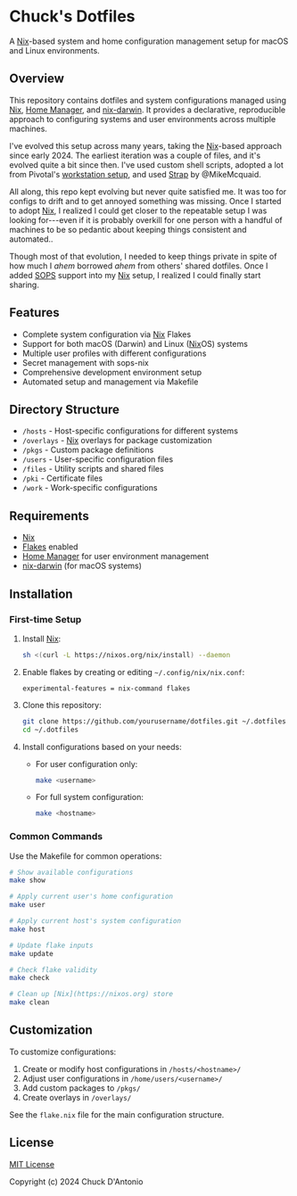 # Chuck's Dotfiles

A [Nix](https://nixos.org)-based system and home configuration management setup for macOS and Linux
environments.

## Overview

This repository contains dotfiles and system configurations managed using
[Nix](https://nixos.org/), [Home
Manager](https://github.com/nix-community/home-manager), and
[nix-darwin](https://github.com/LnL7/nix-darwin). It provides a declarative,
reproducible approach to configuring systems and user environments across
multiple machines.

I've evolved this setup across many years, taking the [Nix](https://nixos.org)-based approach since
early 2024. The earliest iteration was a couple of files, and it's evolved
quite a bit since then. I've used custom shell scripts, adopted a lot from
Pivotal's [workstation setup](https://github.com/pivotal/workstation-setup),
and used [Strap](https://github.com/MikeMcQuaid/strap) by @MikeMcquaid. 

All along, this repo kept evolving but never quite satisfied me. It was too
for configs to drift and to get annoyed something was missing. Once I started
to adopt [Nix](https://nixos.org), I realized I could get closer to the repeatable setup I was
looking for---even if it is probably overkill for one person with a handful of
machines to be so pedantic about keeping things consistent and automated..

Though most of that evolution, I needed to keep things private in spite of how
much I *ahem* borrowed *ahem* from others' shared dotfiles. Once I added
[SOPS](https://github.com/mozilla/sops) support into my [Nix](https://nixos.org) setup, I realized
I could finally start sharing.

## Features

- Complete system configuration via [Nix](https://nixos.org) Flakes
- Support for both macOS (Darwin) and Linux ([Nix](https://nixos.org)OS) systems
- Multiple user profiles with different configurations
- Secret management with sops-nix
- Comprehensive development environment setup
- Automated setup and management via Makefile

## Directory Structure

- `/hosts` - Host-specific configurations for different systems
- `/overlays` - [Nix](https://nixos.org) overlays for package customization
- `/pkgs` - Custom package definitions
- `/users` - User-specific configuration files
- `/files` - Utility scripts and shared files
- `/pki` - Certificate files
- `/work` - Work-specific configurations

## Requirements

- [Nix](https://nixos.org/download.html)
- [Flakes](https://nixos.wiki/wiki/Flakes) enabled
- [Home Manager](https://github.com/nix-community/home-manager) for user environment management
- [nix-darwin](https://github.com/LnL7/nix-darwin) (for macOS systems)

## Installation

### First-time Setup

1. Install [Nix](https://nixos.org):
   ```bash
   sh <(curl -L https://nixos.org/nix/install) --daemon
   ```

2. Enable flakes by creating or editing `~/.config/nix/nix.conf`:
   ```
   experimental-features = nix-command flakes
   ```

3. Clone this repository:
   ```bash
   git clone https://github.com/yourusername/dotfiles.git ~/.dotfiles
   cd ~/.dotfiles
   ```

4. Install configurations based on your needs:
   - For user configuration only:
     ```bash
     make <username>
     ```
   - For full system configuration:
     ```bash
     make <hostname>
     ```

### Common Commands

Use the Makefile for common operations:

```bash
# Show available configurations
make show

# Apply current user's home configuration
make user

# Apply current host's system configuration
make host

# Update flake inputs
make update

# Check flake validity
make check

# Clean up [Nix](https://nixos.org) store
make clean
```

## Customization

To customize configurations:

1. Create or modify host configurations in `/hosts/<hostname>/`
2. Adjust user configurations in `/home/users/<username>/`
3. Add custom packages to `/pkgs/`
4. Create overlays in `/overlays/`

See the `flake.nix` file for the main configuration structure.

## License

[MIT License](LICENSE)

Copyright (c) 2024 Chuck D'Antonio
